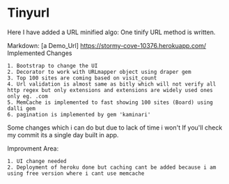 # Tinyurl
Here I have added a URL minified algo: One tinify URL method is written. 

Markdown:
[a Demo_Url] https://stormy-cove-10376.herokuapp.com/
 Implemented Changes

 	1. Bootstrap to change the UI
 	2. Decorator to work with URLmapper object using draper gem
 	3. Top 100 sites are coming based on visit_count 
 	4. Url validation is almost same as bitly which will not verify all http regex but only extensions and extensions are widely used ones only eg. .com
 	5. MemCache is implemented to fast showing 100 sites (Board) using dalli gem
 	6. pagination is implemented by gem 'kaminari'
 	
 Some changes which i can  do but due to lack of time i won't
 If you'll check my commit its a single day built in app.

 Improvment Area:

 	1. UI change needed
 	2. Deployment of heroku done but caching cant be added because i am using free version where i cant use memcache


